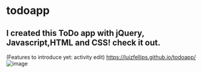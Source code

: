 # todoapp
## I created this ToDo app with jQuery, Javascript,HTML and CSS! check it out.
(Features to introduce yet: activity edit)
https://luizfellips.github.io/todoapp/
![image](https://user-images.githubusercontent.com/110192027/195184980-f444235d-937a-4928-a885-e4f6b991236a.png)
